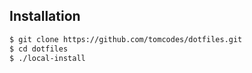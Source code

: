 ## Installation
```sh
$ git clone https://github.com/tomcodes/dotfiles.git
$ cd dotfiles
$ ./local-install
```

